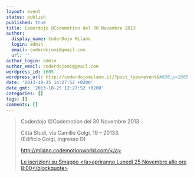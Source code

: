 ```yaml
---
layout: event
status: publish
published: true
title: Coderdojo @Codemotion del 30 Novembre 2013
author:
  display_name: CoderDojo Milano
  login: admin
  email: coderdojomi@gmail.com
  url: ''
author_login: admin
author_email: coderdojomi@gmail.com
wordpress_id: 1605
wordpress_url: http://coderdojomilano.it/?post_type=event&#038;p=1605
date: '2013-10-25 14:27:52 +0200'
date_gmt: '2013-10-25 12:27:52 +0200'
categories: []
tags: []
comments: []
---
```

<blockquote>Coderdojo @Codemotion del 30 Novembre 2013</p>
<p>Citt&agrave; Studi, via Camillo Golgi, 19 &ndash; 20133.<br />
(Edificio Golgi, ingresso D)</p>
<p><a href="http:&#47;&#47;milano.codemotionworld.com&#47;">http:&#47;&#47;milano.codemotionworld.com&#47;<&#47;a></p>
<p>Le iscrizioni su <a href="http:&#47;&#47;www.smappo.it&#47;event&#47;528d309ce5078_coderdojo-milano-codemotion.html" target="_blank">Smappo <&#47;a>apriranno Lunedi 25 Novembre alle ore 8:00<&#47;blockquote></p>
